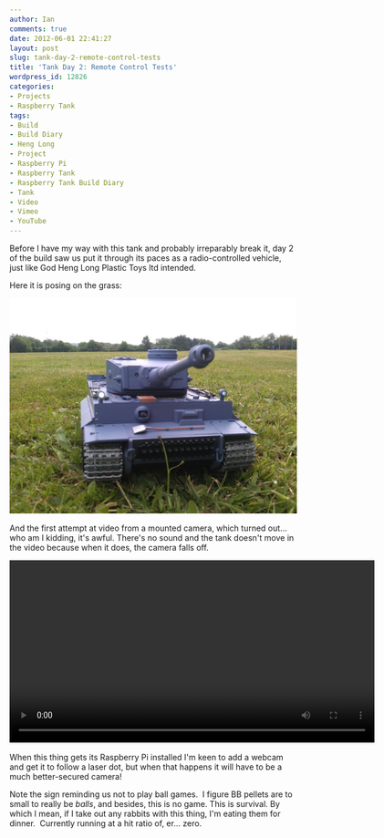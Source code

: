 ```yaml
---
author: Ian
comments: true
date: 2012-06-01 22:41:27
layout: post
slug: tank-day-2-remote-control-tests
title: 'Tank Day 2: Remote Control Tests'
wordpress_id: 12826
categories:
- Projects
- Raspberry Tank
tags:
- Build
- Build Diary
- Heng Long
- Project
- Raspberry Pi
- Raspberry Tank
- Raspberry Tank Build Diary
- Tank
- Video
- Vimeo
- YouTube
---
```


Before I have my way with this tank and probably irreparably break it, day 2 of the build saw us put it through its paces as a radio-controlled vehicle, just like God Heng Long Plastic Toys ltd intended.

Here it is posing on the grass:

[![Tank on the Grass](/hardware/raspberry-tank/tank-grass.jpg)](/hardware/raspberry-tank/tank-grass.jpg)

And the first attempt at video from a mounted camera, which turned out... who am I kidding, it's awful. There's no sound and the tank doesn't move in the video because when it does, the camera falls off.

<center><video width="640" controls><source src="https://video.ianrenton.com/raspberrytank/rctest1.mp4" type="video/mp4"></video></center>

When this thing gets its Raspberry Pi installed I'm keen to add a webcam and get it to follow a laser dot, but when that happens it will have to be a much better-secured camera!

Note the sign reminding us not to play ball games.  I figure BB pellets are to small to really be _balls_, and besides, this is no game. This is survival. By which I mean, if I take out any rabbits with this thing, I'm eating them for dinner.  Currently running at a hit ratio of, er... zero.

